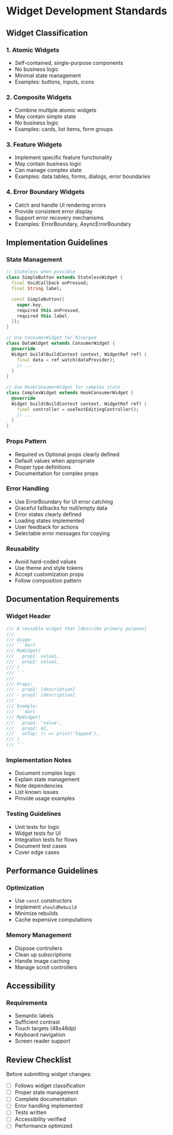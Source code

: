 # Widget Development Standards

## Widget Classification

### 1. Atomic Widgets
- Self-contained, single-purpose components
- No business logic
- Minimal state management
- Examples: buttons, inputs, icons

### 2. Composite Widgets
- Combine multiple atomic widgets
- May contain simple state
- No business logic
- Examples: cards, list items, form groups

### 3. Feature Widgets
- Implement specific feature functionality
- May contain business logic
- Can manage complex state
- Examples: data tables, forms, dialogs, error boundaries

### 4. Error Boundary Widgets
- Catch and handle UI rendering errors
- Provide consistent error display
- Support error recovery mechanisms
- Examples: ErrorBoundary, AsyncErrorBoundary

## Implementation Guidelines

### State Management
```dart
// Stateless when possible
class SimpleButton extends StatelessWidget {
  final VoidCallback onPressed;
  final String label;

  const SimpleButton({
    super.key,
    required this.onPressed,
    required this.label,
  });
}

// Use ConsumerWidget for Riverpod
class DataWidget extends ConsumerWidget {
  @override
  Widget build(BuildContext context, WidgetRef ref) {
    final data = ref.watch(dataProvider);
    // ...
  }
}

// Use HookConsumerWidget for complex state
class ComplexWidget extends HookConsumerWidget {
  @override
  Widget build(BuildContext context, WidgetRef ref) {
    final controller = useTextEditingController();
    // ...
  }
}
```

### Props Pattern
- Required vs Optional props clearly defined
- Default values when appropriate
- Proper type definitions
- Documentation for complex props

### Error Handling
- Use ErrorBoundary for UI error catching
- Graceful fallbacks for null/empty data
- Error states clearly defined
- Loading states implemented
- User feedback for actions
- Selectable error messages for copying

### Reusability
- Avoid hard-coded values
- Use theme and style tokens
- Accept customization props
- Follow composition pattern

## Documentation Requirements

### Widget Header
```dart
/// A reusable widget that [describe primary purpose]
///
/// Usage:
/// ```dart
/// MyWidget(
///   prop1: value1,
///   prop2: value2,
/// )
/// ```
///
/// Props:
/// - prop1: [description]
/// - prop2: [description]
///
/// Example:
/// ```dart
/// MyWidget(
///   prop1: 'value',
///   prop2: 42,
///   onTap: () => print('Tapped'),
/// )
/// ```
```

### Implementation Notes
- Document complex logic
- Explain state management
- Note dependencies
- List known issues
- Provide usage examples

### Testing Guidelines
- Unit tests for logic
- Widget tests for UI
- Integration tests for flows
- Document test cases
- Cover edge cases

## Performance Guidelines

### Optimization
- Use `const` constructors
- Implement `shouldRebuild`
- Minimize rebuilds
- Cache expensive computations

### Memory Management
- Dispose controllers
- Clean up subscriptions
- Handle image caching
- Manage scroll controllers

## Accessibility

### Requirements
- Semantic labels
- Sufficient contrast
- Touch targets (48x48dp)
- Keyboard navigation
- Screen reader support

## Review Checklist

Before submitting widget changes:
- [ ] Follows widget classification
- [ ] Proper state management
- [ ] Complete documentation
- [ ] Error handling implemented
- [ ] Tests written
- [ ] Accessibility verified
- [ ] Performance optimized
``` 